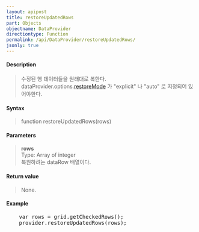 ```yaml
---
layout: apipost
title: restoreUpdatedRows
part: Objects
objectname: DataProvider
directiontype: Function
permalink: /api/DataProvider/restoreUpdatedRows/
jsonly: true
---
```



#### Description

> 수정된 행 데이터들을 원래대로 복한다.  
> dataProvider.options.[restoreMode](/api/types/RestoreMode/)  가 "explicit" 나 "auto" 로 지정되어 있어야한다.  

#### Syntax

> function restoreUpdatedRows(rows)

#### Parameters

> **rows**  
> Type: Array of integer  
> 복원하려는 dataRow 배열이다.  

#### Return value

> None.

#### Example

<pre class="prettyprint">
    var rows = grid.getCheckedRows();
    provider.restoreUpdatedRows(rows);
</pre>

